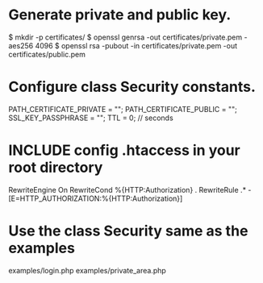# Generate private and public key.
$ mkdir -p certificates/
$ openssl genrsa -out certificates/private.pem -aes256 4096
$ openssl rsa -pubout -in certificates/private.pem -out certificates/public.pem

# Configure class Security constants.
PATH_CERTIFICATE_PRIVATE = "";
PATH_CERTIFICATE_PUBLIC = "";
SSL_KEY_PASSPHRASE = "";
TTL = 0; // seconds

# INCLUDE config .htaccess in your root directory
RewriteEngine On
RewriteCond %{HTTP:Authorization} .
RewriteRule .* - [E=HTTP_AUTHORIZATION:%{HTTP:Authorization}]

# Use the class Security same as the examples
examples/login.php
examples/private_area.php
